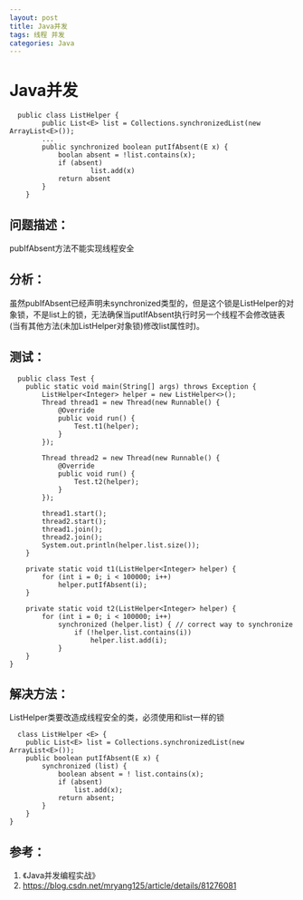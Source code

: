 ```yaml
---
layout: post
title: Java并发
tags: 线程 并发
categories: Java
---
```


# Java并发

```
  public class ListHelper {
        public List<E> list = Collections.synchronizedList(new ArrayList<E>());
        ...
        public synchronized boolean putIfAbsent(E x) {
            boolan absent = !list.contains(x);
            if (absent)
            		list.add(x) 
            return absent               
        }
    }
```
## 问题描述：
pubIfAbsent方法不能实现线程安全   
## 分析：
虽然pubIfAbsent已经声明未synchronized类型的，但是这个锁是ListHelper的对象锁，不是list上的锁，无法确保当putIfAbsent执行时另一个线程不会修改链表(当有其他方法(未加ListHelper对象锁)修改list属性时)。
## 测试：
```
  public class Test {
	public static void main(String[] args) throws Exception {
		ListHelper<Integer> helper = new ListHelper<>();
		Thread thread1 = new Thread(new Runnable() {
			@Override
			public void run() {
				Test.t1(helper);
			}
		});
 
		Thread thread2 = new Thread(new Runnable() {
			@Override
			public void run() {
				Test.t2(helper);
			}
		});
 
		thread1.start();
		thread2.start();
		thread1.join();
		thread2.join();
		System.out.println(helper.list.size());
	}
 
	private static void t1(ListHelper<Integer> helper) {
		for (int i = 0; i < 100000; i++)
			helper.putIfAbsent(i);
	}
 
	private static void t2(ListHelper<Integer> helper) {
		for (int i = 0; i < 100000; i++)
			synchronized (helper.list) { // correct way to synchronize
				if (!helper.list.contains(i))
					helper.list.add(i);
			}
	}
}
```

## 解决方法：
ListHelper类要改造成线程安全的类，必须使用和list一样的锁
```
  class ListHelper <E> {
    public List<E> list = Collections.synchronizedList(new ArrayList<E>());
    public boolean putIfAbsent(E x) {
        synchronized (list) {
            boolean absent = ! list.contains(x);
            if (absent)
                list.add(x);
            return absent;
        }
    }
}
```
   
## 参考：
1. 《Java并发编程实战》
2. https://blog.csdn.net/mryang125/article/details/81276081
